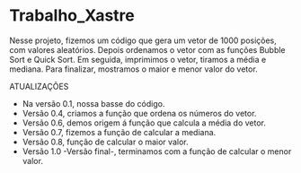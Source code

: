 # Trabalho_Xastre
  Nesse projeto, fizemos um código que gera um vetor de 1000 posições, com valores aleatórios. Depois ordenamos o vetor com as funções Bubble Sort e Quick Sort. Em seguida, imprimimos o vetor, tiramos a média e mediana. Para finalizar, mostramos o maior e menor valor do vetor. 
  
  ATUALIZAÇÕES
  
- Na versão 0.1, nossa basse do código.
- Versão 0.4, criamos a função que ordena os números do vetor.
- Versão 0.6, demos origem á função que calcula a média do vetor.
- Versão 0.7, fizemos a função de calcular a mediana.
- Versão 0.8, função de  calcular o maior valor.
- Versão 1.0 -Versão final-, terminamos com a função de calcular o menor valor.
